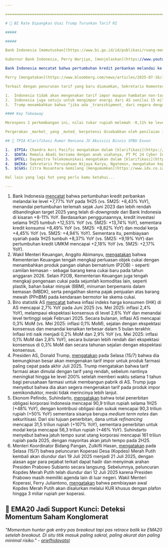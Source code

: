 ```yaml
---

==================================================================================================================================================================================================================================

# 🔪 BI Rate Dipangkas Usai Trump Turunkan Tarif RI

#####

##### 

Bank Indonesia [memutuskan](https://www.bi.go.id/id/publikasi/ruang-media/news-release/Pages/sp_2715325.aspx) untuk memangkas suku bunga BI Rate sebesar 25 bps menjadi 5,25% pada hari ini, Rabu (16/7), dengan _deposit facility_ dan _lending facility_ juga masing-masing dipangkas 25 bps menjadi 4,5% dan 6%. Sebelum pengumuman ini, ekspektasi konsensus _Bloomberg_ terbelah (_split_), dengan 55% mengekspektasikan BI Rate tidak berubah dan 45% mengekspektasikan pemangkasan sebesar 25 bps.

Gubernur Bank Indonesia, Perry Warjiyo, [menjelaskan](https://www.youtube.com/live/27AoIbZvhBQ?feature=shared&t=3184) bahwa keputusan tersebut mempertimbangkan: 1) proyeksi inflasi dan inflasi inti selama 2 tahun ke depan yang tetap rendah di bawah titik tengah target ± 2,5%; 2) stabilitas nilai tukar rupiah; 3) dan upaya untuk mendorong pertumbuhan ekonomi. Bank Indonesia sendiri mempertahankan target pertumbuhan ekonomi di kisaran +4,6-5,4% YoY selama 2025, yang [sebelumnya](https://snips.stockbit.com/snips-terbaru/bi-pangkas-suku-bunga-downgrade-target-pertumbuhan-kredit-ekonomi#:~:text=Bank%20Indonesia%20sendiri,terlemah%20sejak%203Q21.) telah di-_downgrade_ sebanyak 2x pada tahun ini.

Bank Indonesia mencatat bahwa pertumbuhan kredit perbankan melandai ke level +7,77% YoY pada 1H25 (vs. 5M25: +8,43% YoY), menandai pertumbuhan terlemah sejak Juni 2023 dan lebih rendah dibandingkan target 2025 yang telah di-_downgrade_ oleh Bank Indonesia di kisaran +8-11% YoY. [Hasil tersebut](https://www.youtube.com/live/27AoIbZvhBQ?feature=shared&t=3375) ditekan oleh preferensi perbankan yang menempatkan dana likuid di surat berharga dan sikap hati-hati dalam menyalurkan kredit. Meski demikian, Perry mengatakan bahwa pihaknya masih mempertahankan target pertumbuhan kredit perbankan selama 2025 di kisaran +8-11% YoY, didorong ekspektasi perbaikan pada 2H25 seiring kesepakatan dagang dengan AS.

Perry [mengatakan](https://www.bloomberg.com/news/articles/2025-07-16/indonesia-cuts-rate-to-support-growth-as-trump-sets-19-tariff#:~:text=The%20decision%20accords,we%20welcome%20positively.%E2%80%9D) bahwa ketidakpastian perdagangan perlahan mereda seiring turunnya tarif yang dikenakan oleh AS untuk produk-produk Indonesia dari level sebelumnya di 32% menjadi 19%. Perry menyebut bahwa suku bunga yang lebih rendah berpotensi mendorong pertumbuhan kredit, sementara kesepakatan tarif dengan AS diharapkan dapat membantu dunia usaha untuk membuat keputusan-keputusan bisnis ke depan.

Terkait dengan penurunan tarif yang baru diumumkan, Sekretaris Kementerian Koordinator Bidang Perekonomian, Susiwijono Moegiarso, mengatakan kepada _[Bloomberg](https://www.bloomberg.com/news/articles/2025-07-15/trump-says-deal-struck-with-indonesia-without-providing-details?srnd=homepage-asia)_ bahwa pemerintah sedang mempersiapkan pernyataan bersama dengan AS yang akan merinci informasi tambahan terkait perjanjian tersebut. Berikut poin-poin penting dalam kesepakatan dagang tersebut, menurut penjelasan Presiden AS, Donald Trump:

1.  Indonesia tidak akan mengenakan tarif impor maupun hambatan non-tarif untuk barang-barang dari AS.
2.  Indonesia juga setuju untuk mengimpor energi dari AS senilai 15 miliar dolar AS, produk pertanian AS senilai 4,5 miliar dolar AS, dan 50 unit pesawat Boeing. Meski demikian, masih belum diketahui jangka waktu atas kesepakatan impor barang-barang dari AS tersebut.
3.  Trump menambahkan bahwa "jika ada _transshipment_ dari negara dengan tarif yang lebih tinggi, maka tarif tersebut akan ditambahkan ke tarif yang dibayarkan Indonesia."

#### Key Takeaway

Merespons 2 perkembangan ini, nilai tukar rupiah melemah -0,11% ke level 16.278, dengan _yield_ obligasi pemerintah tenor 10 tahun _flat_ di level 6,573% pada perdagangan hari ini, Rabu (16/7). Sementara itu, IHSG menguat +0,7% ke level 7.192, tetapi lebih disebabkan oleh kenaikan signifikan 2 saham dengan _market cap_ besar, yakni $DCII (+19,99%) dan $DSSA (+3,86%). _Big banks_ sendiri bergerak _mixed_ dengan kenaikan/penurunan tipis di bawah 2%.

Pergerakan _market_ yang _muted_ berpotensi disebabkan oleh penilaian investor bahwa perkembangan di atas memiliki dampak yang relatif terbatas pada _outlook_ perekonomian Indonesia, terutama dengan masih belum tersedianya detail mengenai akses pasar yang diberikan kepada AS sebagai imbalan penurunan tarif. Kami menilai, dibutuhkan tanda perbaikan pada indikator perekonomian yang meyakinkan sebelum investor asing menjadi lebih tertarik pada Indonesia.

## 👀 TPIA Klarifikasi Rumor Rencana JV Akuisisi Bisnis SPBU Exxon

1.  $TPIA: Chandra Asri Pacific mengatakan dalam [klarifikasi](https://www.idx.co.id/StaticData/NewsAndAnnouncement/ANNOUNCEMENTSTOCK/From_EREP/202507/54dc04860a_29d91a7aa2.pdf) kepada BEI bahwa belum ada perjanjian definitif terkait rumor _joint venture_ perseroan yang dikabarkan berencana mengakuisisi bisnis SPBU milik Exxon Mobil di Singapura. Meski demikian, TPIA mengatakan bahwa perseroan selalu terbuka dengan kesempatan yang ada dalam rangka mendukung kinerja usaha perseroan agar tetap tumbuh secara berkelanjutan. Klarifikasi TPIA muncul setelah _[Bloomberg](https://snips.stockbit.com/snips-terbaru/danantara-incar-pinjaman-us10-miliar#:~:text=JV%20TPIA%20Dilaporkan,dolar%20AS.)_ pada pekan lalu melaporkan bahwa Aster Chemicals and Energy - _joint venture_ antara TPIA dan Glencore - sedang dalam pembicaraan untuk membeli bisnis SPBU milik Exxon Mobil di Singapura. Narasumber _Bloomberg_ mengatakan bahwa Aster tengah merampungkan rincian kesepakatan tersebut, termasuk harga dan struktur transaksi.
2.  $DATA: Remala Abadi bersama dengan anak usahanya, PT PC 24 Cyber Indonesia, [menandatangani](https://www.idx.co.id/StaticData/NewsAndAnnouncement/ANNOUNCEMENTSTOCK/From_EREP/202507/900c94cfbd_5939c1b5ad.pdf) fasilitas kredit modal kerja hingga 250 miliar rupiah dengan Bank Central Asia ($BBCA), di mana fasilitas ini memiliki tenor 1 tahun.
3.  $MTEL: Dayamitra Telekomunikasi mengatakan dalam [klarifikasi](https://www.idx.co.id/StaticData/NewsAndAnnouncement/ANNOUNCEMENTSTOCK/From_EREP/202507/1922f43fab_ce6e8d0a2a.pdf) kepada BEI bahwa perseroan tidak memiliki informasi terkait rumor rencana merger dengan Tower Bersama Infrastructure ($TBIG). Meski demikian, MTEL mengatakan bahwa perseroan selalu melakukan evaluasi atas berbagai opsi strategis untuk merespons perkembangan industri telekomunikasi dalam rangka menciptakan _value_ terbaik bagi seluruh pemegang saham perseroan. Dalam [klasifikasi terpisah](https://www.idx.co.id/StaticData/NewsAndAnnouncement/ANNOUNCEMENTSTOCK/From_EREP/202507/51bb42b5d7_8dec0b3b1c.pdf), TBIG mengatakan bahwa perseroan tidak mengetahui informasi terkait rumor rencana merger dengan MTEL, serta hingga saat ini tidak terdapat penandatanganan perjanjian atau dokumen apapun terkait aksi korporasi tersebut. Klarifikasi MTEL dan TBIG muncul setelah _[Bloomberg](https://snips.stockbit.com/snips-terbaru/pasar-as-bitcoin-cetak-alltime-high#:~:text=%24MTEL%3A%20Bloomberg,menolak%20memberikan%20komentar.)_ pada pekan lalu melaporkan bahwa MTEL kembali mempertimbangkan untuk merger dengan TBIG, setelah rencana sebelumnya gagal pada 2015.
4.  $WIKA: Sekretaris Perusahaan Wijaya Karya, Ngatemin, mengatakan kepada _[Kontan](https://investasi.kontan.co.id/news/wika-catat-nilai-kontrak-baru-rp-43-triliun-pada-semester-i-2025)_ bahwa pihaknya mencatatkan nilai kontrak baru sebesar 4,3 triliun rupiah selama 1H25, turun -58% YoY. Kontrak baru tersebut didominasi oleh sektor industri sebesar 58,86%, diikuti oleh infrastruktur dan gedung (34%), serta EPC dan properti (7,14%).
5.  $CGAS: Citra Nusantara Gemilang [mengumumkan](https://www.idx.co.id/StaticData/NewsAndAnnouncement/ANNOUNCEMENTSTOCK/From_EREP/202507/877e3666c2_e04212ecd3.pdf) telah mendapatkan surat dari pemerintah terkait penetapan alokasi dan pemanfaatan gas bumi dari Lapangan Galian, Wilayah Kerja Pertamina EP Zona 7. Dalam surat penetapan tersebut, jumlah penyerahan harian mencapai 1,5 MMSCFD dan total jumlah kontrak mencapai 4.110 MMSCF. CGAS menjelaskan bahwa penetapan alokasi ini merupakan tahap awal persiapan pelaksanaan proyek LNG Station Galian Karawang, sesuai dengan tujuan penggunaan dana IPO.

Hal lain yang lagi hot yang perlu kamu ketahui...

---
```


1.  Bank Indonesia [mencatat](https://www.bi.go.id/id/publikasi/ruang-media/news-release/Pages/sp_2715325.aspx) bahwa pertumbuhan kredit perbankan melandai ke level +7,77% YoY pada 1H25 (vs. 5M25: +8,43% YoY), menandai pertumbuhan terlemah sejak Juni 2023 dan lebih rendah dibandingkan target 2025 yang telah di-_downgrade_ dari Bank Indonesia di kisaran +8-11% YoY. Berdasarkan penggunaannya, kredit investasi selama 1H25 tumbuh +12,53% YoY (vs. 5M25: +13,74% YoY), sementara kredit konsumsi +8,49% YoY (vs. 5M25: +8,82% YoY) dan modal kerja +4,45% YoY (vs. 5M25: +4,94% YoY). Sementara itu, pembiayaan syariah pada 1H25 tumbuh +8,37% YoY (vs. 5M25: +9,19% YoY) dan pertumbuhan kredit UMKM mencapai +2,18% YoY (vs. 5M25: +2,17% YoY).
2.  Wakil Menteri Keuangan, Anggito Abimanyu, [mengatakan](https://nasional.tvrinews.com/berita/tb472g8-kemenkeu-pertimbangkan-kenakan-cukai-pada-produk-pangan-tinggi-natrium-mulai-2026) bahwa Kementerian Keuangan tengah mengkaji perluasan objek cukai dengan menambahkan produk pangan olahan bernatrium (P2OB) - seperti camilan kemasan - sebagai barang kena cukai baru pada tahun anggaran 2026. Selain P2OB, Kementerian Keuangan juga tengah mengkaji pengenaan cukai pada sejumlah komoditas lain, seperti plastik, bahan bakar minyak (BBM), minuman berpemanis dalam kemasan (MBDK), serta pengalihan skema pajak penjualan atas barang mewah (PPnBM) pada kendaraan bermotor ke skema cukai.
3.  Biro statistik AS [mencatat](https://www.bloomberg.com/news/articles/2025-07-15/us-core-cpi-rises-less-than-expected-for-a-fifth-straight-month) bahwa inflasi indeks harga konsumen (IHK) di AS mencapai 2,7% YoY pada Juni 2025 (vs. Mei 2025: inflasi 2,4% YoY), melampaui ekspektasi konsensus di level 2,6% YoY dan menandai level tertinggi sejak Februari 2025. Secara bulanan, inflasi AS mencapai 0,3% MoM (vs. Mei 2025: inflasi 0,1% MoM), sejalan dengan ekspektasi konsensus dan menandai kenaikan terbesar dalam 5 bulan terakhir. Inflasi inti naik menjadi 0,2% MoM dan 2,9% YoY (vs. Mei 2025: inflasi 0,1% MoM dan 2,8% YoY), secara bulanan lebih rendah dari ekspektasi konsensus di 0,3% MoM dan secara tahunan sejalan dengan ekspektasi konsensus.
4.  Presiden AS, Donald Trump, [mengatakan](https://www.bloomberg.com/news/articles/2025-07-15/trump-says-drug-tariffs-probable-by-aug-1-downplays-more-deals?srnd=homepage-asia) pada Selasa (15/7) bahwa dia kemungkinan besar akan mengenakan tarif impor untuk produk farmasi paling cepat pada akhir Juli 2025. Trump mengatakan bahwa tarif farmasi akan dimulai dengan tarif yang rendah, sebelum nantinya meningkat hingga ke level 200% setelah memberi waktu selama 1 tahun bagi perusahaan farmasi untuk membangun pabrik di AS. Trump juga menyebut bahwa dia akan segera mengenakan tarif pada produk impor semikonduktor, meski tidak merincinya lebih lanjut.
5.  Ekonom Pefindo, Suhindarto, [mengatakan](https://epaper.investor.id/files/2025/07/16/3fbebfa1d028328efc0cd71af5144d9f.html) bahwa total penerbitan obligasi korporasi Indonesia mencapai 90,9 triliun rupiah selama 1H25 (+48% YoY), dengan kontribusi obligasi dan sukuk mencapai 90,3 triliun rupiah (+50% YoY) sementara sisanya berupa _medium term notes_ dan sekuritisasi. Dari sisi tujuan penerbitan, dana untuk _refinancing_ mencapai 31,5 triliun rupiah (+107% YoY), sementara penerbitan untuk modal kerja mencapai 56,3 triliun rupiah (+46% YoY). Suhindarto menyebut bahwa jatuh tempo surat utang korporasi mencapai 161 triliun rupiah pada 2025, dengan mayoritas akan jatuh tempo pada 2H25.
6.  Menteri Koordinator Bidang Pangan, Zulkifli Hasan, [mengatakan](https://www.antaranews.com/berita/4967197/peluncuran-koperasi-desa-merah-putih-diundur-ke-21-juli) pada Selasa (15/7) bahwa peluncuran Koperasi Desa (Kopdes) Merah Putih kembali akan diundur dari 19 Juli 2025 menjadi 21 Juli 2025, dengan alasan agar para pejabat terkait dapat hadir dan menyimak arahan Presiden Prabowo Subianto secara langsung. Sebelumnya, peluncuran Kopdes Merah Putih telah diundur dari 12 Juli 2025 karena Presiden Prabowo masih memiliki agenda lain di luar negeri. Wakil Menteri Koperasi, Ferry Juliantono, [mengatakan](https://insight.kontan.co.id/news/kur-khusus-bank-negara-untuk-koperasi-merah-putih) bahwa pembiayaan awal Kopdes Merah Putih akan disalurkan melalui KUR khusus dengan plafon hingga 3 miliar rupiah per koperasi.

## 💨 EMA20 Jadi Support Kunci: Deteksi Momentum Saham Konglomerat

###### "Momentum hunter gak entry pas breakout tapi pas retrace balik ke EMA20 setelah breakout. Di situ titik masuk paling sakral, paling akurat dan paling minimal risiko." - [ariefhidayatst](https://stockbit.com/ariefhidayatst?source=0)

#####
